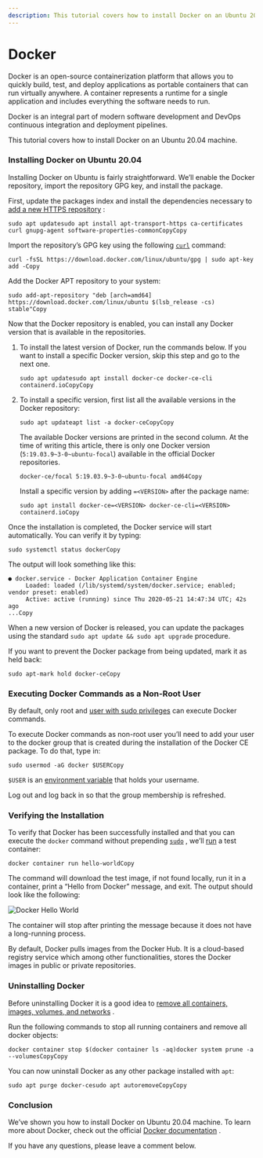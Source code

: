 ```yaml
---
description: This tutorial covers how to install Docker on an Ubuntu 20.04 machine.
---
```


# Docker

Docker is an open-source containerization platform that allows you to quickly build, test, and deploy applications as portable containers that can run virtually anywhere. A container represents a runtime for a single application and includes everything the software needs to run.

Docker is an integral part of modern software development and DevOps continuous integration and deployment pipelines.

This tutorial covers how to install Docker on an Ubuntu 20.04 machine.

### Installing Docker on Ubuntu 20.04 <a id="installing-docker-on-ubuntu-2004"></a>

Installing Docker on Ubuntu is fairly straightforward. We’ll enable the Docker repository, import the repository GPG key, and install the package.

First, update the packages index and install the dependencies necessary to [add a new HTTPS repository](https://linuxize.com/post/how-to-add-apt-repository-in-ubuntu/) :

```text
sudo apt updatesudo apt install apt-transport-https ca-certificates curl gnupg-agent software-properties-commonCopyCopy
```

Import the repository’s GPG key using the following [`curl`](https://linuxize.com/post/curl-command-examples/) command:

```text
curl -fsSL https://download.docker.com/linux/ubuntu/gpg | sudo apt-key add -Copy
```

Add the Docker APT repository to your system:

```text
sudo add-apt-repository "deb [arch=amd64] https://download.docker.com/linux/ubuntu $(lsb_release -cs) stable"Copy
```

Now that the Docker repository is enabled, you can install any Docker version that is available in the repositories.

1. To install the latest version of Docker, run the commands below. If you want to install a specific Docker version, skip this step and go to the next one.

   ```text
   sudo apt updatesudo apt install docker-ce docker-ce-cli containerd.ioCopyCopy
   ```

2. To install a specific version, first list all the available versions in the Docker repository:

   ```text
   sudo apt updateapt list -a docker-ceCopyCopy
   ```

   The available Docker versions are printed in the second column. At the time of writing this article, there is only one Docker version \(`5:19.03.9~3-0~ubuntu-focal`\) available in the official Docker repositories.

   ```text
   docker-ce/focal 5:19.03.9~3-0~ubuntu-focal amd64Copy
   ```

   Install a specific version by adding `=<VERSION>` after the package name:

   ```text
   sudo apt install docker-ce=<VERSION> docker-ce-cli=<VERSION> containerd.ioCopy
   ```

Once the installation is completed, the Docker service will start automatically. You can verify it by typing:

```text
sudo systemctl status dockerCopy
```

The output will look something like this:

```text
● docker.service - Docker Application Container Engine
     Loaded: loaded (/lib/systemd/system/docker.service; enabled; vendor preset: enabled)
     Active: active (running) since Thu 2020-05-21 14:47:34 UTC; 42s ago
...Copy
```

When a new version of Docker is released, you can update the packages using the standard `sudo apt update && sudo apt upgrade` procedure.

If you want to prevent the Docker package from being updated, mark it as held back:

```text
sudo apt-mark hold docker-ceCopy
```

### Executing Docker Commands as a Non-Root User <a id="executing-docker-commands-as-a-non-root-user"></a>

By default, only root and [user with sudo privileges](https://linuxize.com/post/how-to-create-a-sudo-user-on-ubuntu/) can execute Docker commands.

To execute Docker commands as non-root user you’ll need to add your user to the docker group that is created during the installation of the Docker CE package. To do that, type in:

```text
sudo usermod -aG docker $USERCopy
```

`$USER` is an [environment variable](https://linuxize.com/post/how-to-set-and-list-environment-variables-in-linux/) that holds your username.

Log out and log back in so that the group membership is refreshed.

### Verifying the Installation <a id="verifying-the-installation"></a>

To verify that Docker has been successfully installed and that you can execute the `docker` command without prepending [`sudo`](https://linuxize.com/post/sudo-command-in-linux/) , we’ll [run](https://linuxize.com/post/docker-run-command/) a test container:

```text
docker container run hello-worldCopy
```

The command will download the test image, if not found locally, run it in a container, print a “Hello from Docker” message, and exit. The output should look like the following:

![Docker Hello World](https://linuxize.com/post/how-to-install-and-use-docker-on-ubuntu-20-04/docker-hello-world_hu0e93396502d67b4a7c43a5ce3cac5c2c_75442_768x0_resize_q75_lanczos.jpg?ezimgfmt=ng:webp/ngcb90)

The container will stop after printing the message because it does not have a long-running process.

By default, Docker pulls images from the Docker Hub. It is a cloud-based registry service which among other functionalities, stores the Docker images in public or private repositories.

### Uninstalling Docker <a id="uninstalling-docker"></a>

Before uninstalling Docker it is a good idea to [remove all containers, images, volumes, and networks](https://linuxize.com/post/how-to-remove-docker-images-containers-volumes-and-networks/) .

Run the following commands to stop all running containers and remove all docker objects:

```text
docker container stop $(docker container ls -aq)docker system prune -a --volumesCopyCopy
```

You can now uninstall Docker as any other package installed with `apt`:

```text
sudo apt purge docker-cesudo apt autoremoveCopyCopy
```

### Conclusion <a id="conclusion"></a>

We’ve shown you how to install Docker on Ubuntu 20.04 machine. To learn more about Docker, check out the official [Docker documentation](https://docs.docker.com/) .

If you have any questions, please leave a comment below.  




